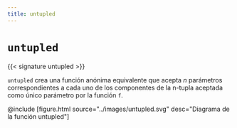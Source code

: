 ```yaml
---
title: untupled
---
```


# `untupled`

{{< signature untupled >}}

`untupled` crea una función anónima equivalente que acepta _n_ parámetros
correspondientes a cada uno de los componentes de la n-tupla aceptada como único
parámetro por la función `f`.

@include [figure.html source="../images/untupled.svg" desc="Diagrama de la función untupled"]
